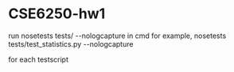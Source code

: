 # CSE6250-hw1
run nosetests tests/<test script name.py> --nologcapture in cmd
for example, nosetests tests/test_statistics.py --nologcapture

for each testscript
